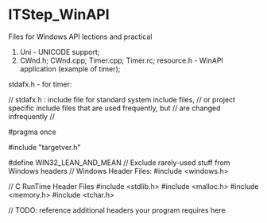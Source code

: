 # ITStep_WinAPI
Files for Windows API lections and practical

1) Uni - UNICODE support;
2) CWnd.h; CWnd.cpp; Timer.cpp; Timer.rc; resource.h - WinAPI application (example of timer);

stdafx.h - for timer:

// stdafx.h : include file for standard system include files,
// or project specific include files that are used frequently, but
// are changed infrequently
//

#pragma once

#include "targetver.h"

#define WIN32_LEAN_AND_MEAN             // Exclude rarely-used stuff from Windows headers
// Windows Header Files:
#include <windows.h>

// C RunTime Header Files
#include <stdlib.h>
#include <malloc.h>
#include <memory.h>
#include <tchar.h>

// TODO: reference additional headers your program requires here
